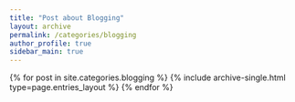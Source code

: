 ```yaml
---
title: "Post about Blogging"
layout: archive
permalink: /categories/blogging
author_profile: true
sidebar_main: true
---
```



{% for post in site.categories.blogging %}
  {% include archive-single.html type=page.entries_layout %}
{% endfor %}

